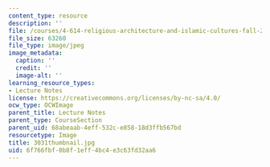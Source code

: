 ```yaml
---
content_type: resource
description: ''
file: /courses/4-614-religious-architecture-and-islamic-cultures-fall-2002/6f766fbf0b8f1eff4bc4e3c63fd32aa6_3031thumbnail.jpg
file_size: 63260
file_type: image/jpeg
image_metadata:
  caption: ''
  credit: ''
  image-alt: ''
learning_resource_types:
- Lecture Notes
license: https://creativecommons.org/licenses/by-nc-sa/4.0/
ocw_type: OCWImage
parent_title: Lecture Notes
parent_type: CourseSection
parent_uid: 68abeaab-4eff-532c-e858-18d3ffb567bd
resourcetype: Image
title: 3031thumbnail.jpg
uid: 6f766fbf-0b8f-1eff-4bc4-e3c63fd32aa6
---
```


